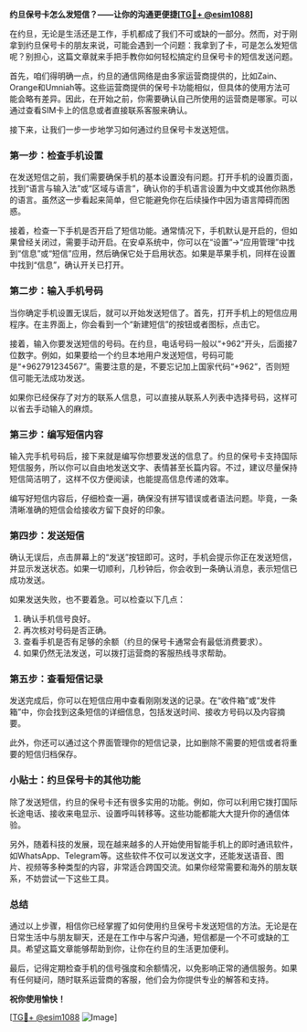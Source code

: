 **约旦保号卡怎么发短信？——让你的沟通更便捷[[TG💪+ @esim1088](https://t.me/s/esim1088)]**

在约旦，无论是生活还是工作，手机都成了我们不可或缺的一部分。然而，对于刚拿到约旦保号卡的朋友来说，可能会遇到一个问题：我拿到了卡，可是怎么发短信呢？别担心，这篇文章就来手把手教你如何轻松搞定约旦保号卡的短信发送问题。

首先，咱们得明确一点，约旦的通信网络是由多家运营商提供的，比如Zain、Orange和Umniah等。这些运营商提供的保号卡功能相似，但具体的使用方法可能会略有差异。因此，在开始之前，你需要确认自己所使用的运营商是哪家。可以通过查看SIM卡上的信息或者直接联系客服来确认。

接下来，让我们一步一步地学习如何通过约旦保号卡发送短信。

### **第一步：检查手机设置**
在发送短信之前，我们需要确保手机的基本设置没有问题。打开手机的设置页面，找到“语言与输入法”或“区域与语言”，确认你的手机语言设置为中文或其他你熟悉的语言。虽然这一步看起来简单，但它能避免你在后续操作中因为语言障碍而困惑。

接着，检查一下手机是否开启了短信功能。通常情况下，手机默认是开启的，但如果曾经关闭过，需要手动开启。在安卓系统中，你可以在“设置”→“应用管理”中找到“信息”或“短信”应用，然后确保它处于启用状态。如果是苹果手机，同样在设置中找到“信息”，确认开关已打开。

### **第二步：输入手机号码**
当你确定手机设置无误后，就可以开始发送短信了。首先，打开手机上的短信应用程序。在主界面上，你会看到一个“新建短信”的按钮或者图标，点击它。

接着，输入你要发送短信的号码。在约旦，电话号码一般以“+962”开头，后面接7位数字。例如，如果要给一个约旦本地用户发送短信，号码可能是“+962791234567”。需要注意的是，不要忘记加上国家代码“+962”，否则短信可能无法成功发送。

如果你已经保存了对方的联系人信息，可以直接从联系人列表中选择号码，这样可以省去手动输入的麻烦。

### **第三步：编写短信内容**
输入完手机号码后，接下来就是编写你想要发送的信息了。约旦的保号卡支持国际短信服务，所以你可以自由地发送文字、表情甚至长篇内容。不过，建议尽量保持短信简洁明了，这样不仅方便阅读，也能提高信息传递的效率。

编写好短信内容后，仔细检查一遍，确保没有拼写错误或者语法问题。毕竟，一条清晰准确的短信会给接收方留下良好的印象。

### **第四步：发送短信**
确认无误后，点击屏幕上的“发送”按钮即可。这时，手机会提示你正在发送短信，并显示发送状态。如果一切顺利，几秒钟后，你会收到一条确认消息，表示短信已成功发送。

如果发送失败，也不要着急。可以检查以下几点：
1. 确认手机信号良好。
2. 再次核对号码是否正确。
3. 查看手机是否有足够的余额（约旦的保号卡通常会有最低消费要求）。
4. 如果仍然无法发送，可以拨打运营商的客服热线寻求帮助。

### **第五步：查看短信记录**
发送完成后，你可以在短信应用中查看刚刚发送的记录。在“收件箱”或“发件箱”中，你会找到这条短信的详细信息，包括发送时间、接收方号码以及内容摘要。

此外，你还可以通过这个界面管理你的短信记录，比如删除不需要的短信或者将重要的短信归档保存。

### **小贴士：约旦保号卡的其他功能**
除了发送短信，约旦的保号卡还有很多实用的功能。例如，你可以利用它拨打国际长途电话、接收来电显示、设置呼叫转移等。这些功能都能大大提升你的通信体验。

另外，随着科技的发展，现在越来越多的人开始使用智能手机上的即时通讯软件，如WhatsApp、Telegram等。这些软件不仅可以发送文字，还能发送语音、图片、视频等多种类型的内容，非常适合跨国交流。如果你经常需要和海外的朋友联系，不妨尝试一下这些工具。

### **总结**
通过以上步骤，相信你已经掌握了如何使用约旦保号卡发送短信的方法。无论是在日常生活中与朋友聊天，还是在工作中与客户沟通，短信都是一个不可或缺的工具。希望这篇文章能够帮助到你，让你在约旦的生活更加便利。

最后，记得定期检查手机的信号强度和余额情况，以免影响正常的通信服务。如果有任何疑问，随时联系运营商的客服，他们会为你提供专业的解答和支持。

**祝你使用愉快！**

[[TG💪+ @esim1088](https://t.me/s/esim1088) ![Image](https://i.postimg.cc/4NQfJmqS/Snipaste-2025-05-13-00-14-12.png)]